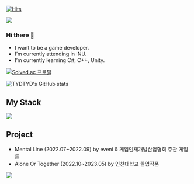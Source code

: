 [![Hits](https://hits.seeyoufarm.com/api/count/incr/badge.svg?url=https%3A%2F%2Fgithub.com%2FTYDTYD&count_bg=%2379C83D&title_bg=%23555555&icon=&icon_color=%23E7E7E7&title=hits&edge_flat=false)](https://hits.seeyoufarm.com)


<img src="https://capsule-render.vercel.app/api?type=waving&color=random&height=200&section=header&text=Hi!%20I'm%20Seung%20Min&fontSize=70" />

### Hi there 👋

- I want to be a game developer.
- I’m currently attending in INU.
- I’m currently learning C#, C++, Unity.


[![Solved.ac
프로필](http://mazassumnida.wtf/api/v2/generate_badge?boj=tmdals5587)](https://solved.ac/tmdals5587) 




![TYDTYD's GitHub stats](https://github-readme-stats.vercel.app/api?username=TYDTYD&show_icons=true&theme=tokyonight)

## My Stack
<img src="https://img.shields.io/badge/C++-000000?style=flat-square&logo=C++&logoColor=000000"/></a>

## Project
- Mental Line (2022.07~2022.09) by eveni & 게임인재개발산업협회 주관 게임톤
- Alone Or Together (2022.10~2023.05) by 인천대학교 졸업작품

<img src="https://capsule-render.vercel.app/api?type=waving&color=random&height=200&section=footer" />

<!---
TYDTYD/TYDTYD is a ✨ special ✨ repository because its `README.md` (this file) appears on your GitHub profile.
You can click the Preview link to take a look at your changes.
--->

